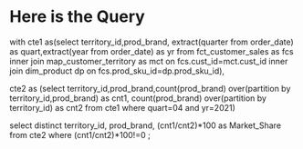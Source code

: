 # Here is the Query
with cte1 as(select territory_id,prod_brand, extract(quarter from order_date) as quart,extract(year from order_date) as yr from fct_customer_sales as fcs
inner join map_customer_territory as mct
on fcs.cust_id=mct.cust_id
inner join dim_product dp
on fcs.prod_sku_id=dp.prod_sku_id),

cte2 as (select territory_id,prod_brand,count(prod_brand) over(partition by territory_id,prod_brand) as cnt1, count(prod_brand) over(partition by territory_id) as cnt2 from cte1 where quart=04 and yr=2021)

select distinct territory_id, prod_brand, (cnt1/cnt2)*100 as Market_Share from cte2 where (cnt1/cnt2)*100!=0 ;
